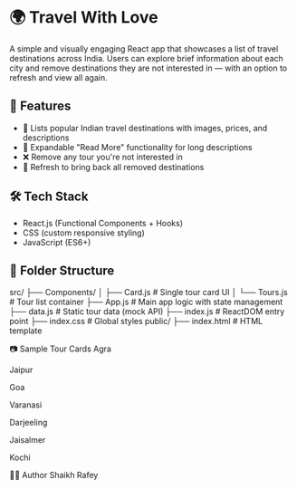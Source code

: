 # 🌍 Travel With Love

A simple and visually engaging React app that showcases a list of travel destinations across India. Users can explore brief information about each city and remove destinations they are not interested in — with an option to refresh and view all again.


## 🧭 Features

- 📌 Lists popular Indian travel destinations with images, prices, and descriptions
- 📖 Expandable "Read More" functionality for long descriptions
- ❌ Remove any tour you're not interested in
- 🔁 Refresh to bring back all removed destinations

## 🛠️ Tech Stack

- React.js (Functional Components + Hooks)
- CSS (custom responsive styling)
- JavaScript (ES6+)

## 📁 Folder Structure

src/
├── Components/
│ ├── Card.js # Single tour card UI
│ └── Tours.js # Tour list container
├── App.js # Main app logic with state management
├── data.js # Static tour data (mock API)
├── index.js # ReactDOM entry point
├── index.css # Global styles
public/
├── index.html # HTML template

📷 Sample Tour Cards
Agra

Jaipur

Goa

Varanasi

Darjeeling

Jaisalmer

Kochi

🧑‍💻 Author
Shaikh Rafey

